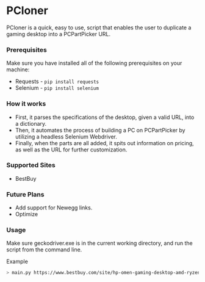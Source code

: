 # PCloner
PCloner is a quick, easy to use, script that enables the user to duplicate a gaming desktop into a PCPartPicker URL.

### Prerequisites
Make sure you have installed all of the following prerequisites on your machine:
* Requests - ```pip install requests```
* Selenium - ```pip install selenium```

### How it works
  - First, it parses the specifications of the desktop, given a valid URL, into a dictionary.
  - Then, it automates the process of building a PC on PCPartPicker by utilizing a headless Selenium Webdriver.
  - Finally, when the parts are all added, it spits out information on pricing, as well as the URL for further customization.

### Supported Sites
* BestBuy

### Future Plans
* Add support for Newegg links.
* Optimize

### Usage
Make sure geckodriver.exe is in the current working directory, and run the script from the command line.

Example
```sh
> main.py https://www.bestbuy.com/site/hp-omen-gaming-desktop-amd-ryzen-7-series-3700x-16gb-memory-nvidia-geforce-rtx-2060-1tb-hdd-256gb-ssd-black/6402514.p?skuId=6402514
```
